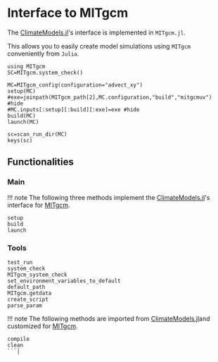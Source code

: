 # Interface to MITgcm

The [ClimateModels.jl](https://github.com/gaelforget/ClimateModels.jl/#readme)'s interface is implemented in `MITgcm.jl`. 

This allows you to easily create model simulations using `MITgcm` conveniently from `Julia`.


```@example 1
using MITgcm
SC=MITgcm.system_check()
```

```@example 1
MC=MITgcm_config(configuration="advect_xy")
setup(MC)
#exe=joinpath(MITgcm_path[2],MC.configuration,"build","mitgcmuv") #hide
#MC.inputs[:setup][:build][:exe]=exe #hide
build(MC)
launch(MC)
```

```@example 1
sc=scan_run_dir(MC)
keys(sc)
```

## Functionalities

### Main

!!! note
    The following three methods implement the [ClimateModels.jl](https://github.com/gaelforget/ClimateModels.jl/#readme)'s interface for [MITgcm](https://github.com/MITgcm/MITgcm#readme).

```@docs
setup
build
launch
```

### Tools

```@docs
test_run
system_check
MITgcm_system_check
set_environment_variables_to_default
default_path
MITgcm.getdata
create_script
parse_param
```

!!! note
    The following methods are imported from [ClimateModels.jl](https://github.com/gaelforget/ClimateModels.jl/#readme)and customized for [MITgcm](https://github.com/MITgcm/MITgcm#readme).

```@docs
compile
clean
```│
